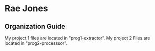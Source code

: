 # Rae Jones
## Organization Guide
My project 1 files are located in "prog1-extractor". 
My project 2 Files are located in "prog2-processsor".